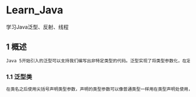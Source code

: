 # Learn_Java
学习Java泛型、反射、线程
## 1 概述
```markdown
Java 5开始引入的泛型可以支持我们编写出非特定类型的代码。泛型实现了将类型参数化，在定义类、接口、方法时声明类型参数，到使用时再决定其具体的类型
```
### 1.1 泛型类

```markdown
在类名之后使用尖括号声明类型参数，声明的类型参数可以像普通类型一样用在类型声明处使用，到使用时再决定其具体类型，然后编译器会帮我们处理一些类型类型转换的细节。
```